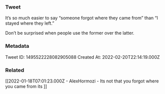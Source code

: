 ### Tweet
It’s so much easier to say “someone forgot where they came from” than “I stayed where they left.”

Don’t be surprised when people use the former over the latter.

### Metadata
Tweet ID: 1495522228082905088
Created At: 2022-02-20T22:14:19.000Z

### Related
[[2022-01-18T07:01:23.000Z - AlexHormozi - Its not that you forgot where you came from its ]]

